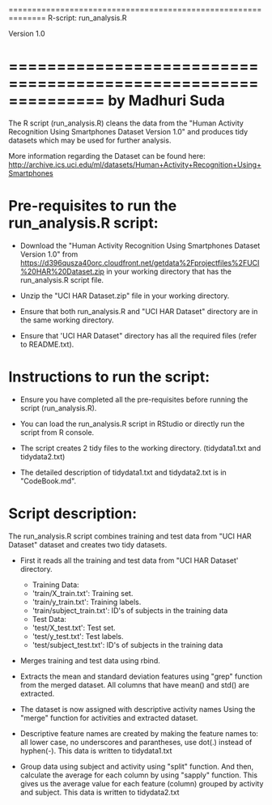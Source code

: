 ==============================================================
R-script: run_analysis.R

Version 1.0

==============================================================
by Madhuri Suda
==============================================================

The R script (run_analysis.R) cleans the data from the "Human Activity Recognition Using Smartphones Dataset Version 1.0" and produces tidy datasets which may be used for further analysis.

More information regarding the Dataset can be found here: http://archive.ics.uci.edu/ml/datasets/Human+Activity+Recognition+Using+Smartphones


Pre-requisites to run the run_analysis.R script:
================================================
- Download the "Human Activity Recognition Using Smartphones Dataset Version 1.0" from https://d396qusza40orc.cloudfront.net/getdata%2Fprojectfiles%2FUCI%20HAR%20Dataset.zip in your working directory that has the run_analysis.R script file.

- Unzip the "UCI HAR Dataset.zip" file in your working directory.

- Ensure that both run_analysis.R and "UCI HAR Dataset" directory are in the same working directory. 

- Ensure that 'UCI HAR Dataset" directory has all the required files (refer to README.txt).


Instructions to run the script:
===============================

- Ensure you have completed all the pre-requisites before running the script (run_analysis.R). 

- You can load the run_analysis.R script in RStudio or directly run the script from R console.

- The script creates 2 tidy files to the working directory. (tidydata1.txt and tidydata2.txt)

- The detailed description of tidydata1.txt and tidydata2.txt is in "CodeBook.md".


Script description:
===================
The run_analysis.R script combines training and test data from "UCI HAR Dataset" dataset and creates two tidy datasets.

- First it reads all the training and test data from "UCI HAR Dataset' directory.
	
	* Training Data:
        
	- 'train/X_train.txt': Training set.
	- 'train/y_train.txt': Training labels.
	- 'train/subject_train.txt': ID's of subjects in the training data
	
	* Test Data:
	
	- 'test/X_test.txt': Test set.
	- 'test/y_test.txt': Test labels.
	- 'test/subject_test.txt': ID's of subjects in the training data

- Merges training and test data using rbind.

- Extracts the mean and standard deviation features using "grep" function from the merged dataset. All columns that have mean() and std() are extracted.
	
- The dataset is now assigned with descriptive activity names Using the "merge" function for activities and extracted dataset.

- Descriptive feature names are created by making the feature names to: all lower case, no underscores and parantheses, use dot(.) instead of hyphen(-). This data is written to tidydata1.txt

- Group data using subject and activity using "split" function. And then, calculate the average for each column by using "sapply" function. This gives us the average value for each feature (column) grouped by activity and subject. This data is written to tidydata2.txt
